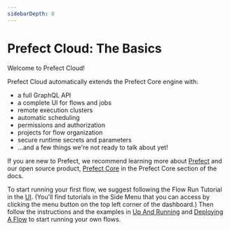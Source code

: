 ```yaml
---
sidebarDepth: 0
---
```


# Prefect Cloud: The Basics

Welcome to Prefect Cloud!

Prefect Cloud automatically extends the Prefect Core engine with:

- a full GraphQL API
- a complete UI for flows and jobs
- remote execution clusters
- automatic scheduling
- permissions and authorization
- projects for flow organization
- secure runtime secrets and parameters
- ...and a few things we're not ready to talk about yet!

If you are new to Prefect, we recommend learning more about [Prefect](https://docs.prefect.io/core/welcome/what_is_prefect.html) and our open source product, [Prefect Core](https://docs.prefect.io/core/) in the Prefect Core section of the docs.

To start running your first flow, we suggest following the Flow Run Tutorial in the [UI](cloud.prefect.io). (You'll find tutorials in the Side Menu that you can access by clicking the menu button on the top left corner of the dashboard.) Then follow the instructions and the examples in [Up And Running](https://docs.prefect.io/cloud/upandrunning.html) and [Deploying A Flow](https://docs.prefect.io/cloud/flow-deploy.html) to start running your own flows.
